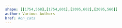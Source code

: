 ```yaml
---
shape: [[1754,568],[1754,601],[2095,602],[2095,566]]
author: Various Authors
href: #on_cats
---
```

 